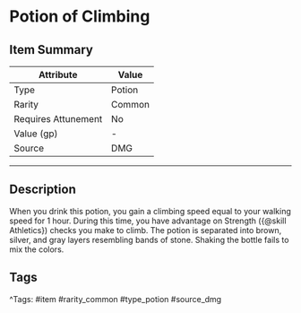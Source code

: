 # Potion of Climbing

## Item Summary

| Attribute            | Value                        |
|----------------------|------------------------------|
| Type                 | Potion |
| Rarity               | Common             |
| Requires Attunement  | No                |
| Value (gp)           | -    |
| Source               | DMG |

---

## Description

When you drink this potion, you gain a climbing speed equal to your walking speed for 1 hour. During this time, you have advantage on Strength ({@skill Athletics}) checks you make to climb. The potion is separated into brown, silver, and gray layers resembling bands of stone. Shaking the bottle fails to mix the colors.

## Tags

^Tags: #item #rarity_common #type_potion #source_dmg